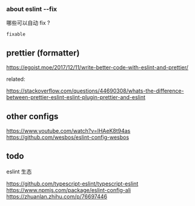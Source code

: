 




### about eslint --fix

哪些可以自动 fix ?

    fixable


## prettier (formatter)

https://egoist.moe/2017/12/11/write-better-code-with-eslint-and-prettier/


related:

https://stackoverflow.com/questions/44690308/whats-the-difference-between-prettier-eslint-eslint-plugin-prettier-and-eslint


## other configs


https://www.youtube.com/watch?v=lHAeK8t94as
https://github.com/wesbos/eslint-config-wesbos


##  todo

eslint 生态

https://github.com/typescript-eslint/typescript-eslint
https://www.npmjs.com/package/eslint-config-ali
https://zhuanlan.zhihu.com/p/76697446